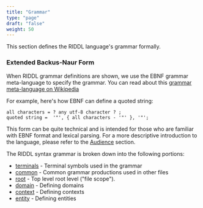 ```yaml
---
title: "Grammar"
type: "page"
draft: "false"
weight: 50
---
```


This section defines the RIDDL language's grammar formally. 

### Extended Backus-Naur Form
When RIDDL grammar definitions are shown, we use the EBNF grammar
meta-language to specify the grammar.  You can read about this
[grammar meta-language on Wikipedia](https://en.wikipedia.org/wiki/Extended_Backus%E2%80%93Naur_form)

For example, here's how EBNF can define a quoted string:
```ebnf
all characters = ? any utf-8 character ? ;
quoted string =  '"', { all characters - '"' }, '"';
```
This form can be quite technical and is intended for those who are familiar with
EBNF format and lexical parsing.  For a more descriptive introduction to the 
language, please refer to the [Audience](../../../audience) section.


The RIDDL syntax grammar is broken down into the following portions:
* [terminals](terminals) - Terminal symbols used in the grammar
* [common](common) - Common grammar productions used in other files
* [root](root) - Top level root level ("file scope").
* [domain](domain) - Defining domains
* [context](context) - Defining contexts
* [entity](entity) - Defining entities
